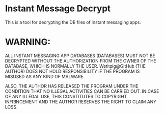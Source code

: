# Instant Message Decrypt

This is a tool for decrypting the DB files of instant messaging apps.

# WARNING:
ALL INSTANT MESSAGING APP DATABASES (DATABASES) MUST NOT BE DECRYPTED WITHOUT THE AUTHORIZATION FROM THE OWNER OF THE DATABASE, WHICH IS NORMALLY THE USER.
Wetitpig@GitHub (THE AUTHOR) DOES NOT HOLD RESPONSIBILITY IF THE PROGRAM IS MISUSED AS ANY KIND OF MALWARE.

ALSO, THE AUTHOR HAS RELEASED THE PROGRAM UNDER THE CONDITION THAT NO ILLEGAL ACTIVITIES CAN BE CARRIED OUT.
IN CASE OF ANY ILLEGAL USE, THIS CONSTITUTES TO COPYRIGHT INFRINGEMENT AND THE AUTHOR RESERVES THE RIGHT TO CLAIM ANY LOSS.

